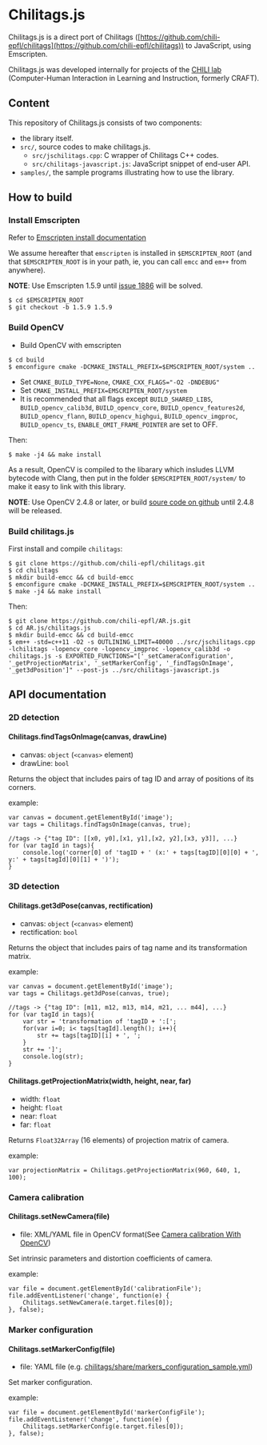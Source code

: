 #  Chilitags.js
Chilitags.js is a direct port of Chilitags ([https://github.com/chili-epfl/chilitags](https://github.com/chili-epfl/chilitags)) to JavaScript, using Emscripten.

Chilitags.js was developed internally for projects of the [CHILI lab](http://chili.epfl.ch/) (Computer-Human Interaction in Learning and Instruction, formerly CRAFT).

##  Content
This repository of Chilitags.js consists of two components:
* the library itself.
* `src/`, source codes to make chilitags.js.
    * `src/jschilitags.cpp`: C wrapper of Chilitags C++ codes.
    * `src/chilitags-javascript.js`: JavaScript snippet of end-user API.
* `samples/`, the sample programs illustrating how to use the library.

##  How to build
### Install Emscripten
Refer to [Emscripten install documentation](https://github.com/kripken/emscripten/wiki/Emscripten-SDK)

We assume hereafter that `emscripten` is installed in `$EMSCRIPTEN_ROOT` (and
that `$EMSCRIPTEN_ROOT` is in your path, ie, you can call `emcc` and `em++`
from anywhere).

**NOTE**: Use Emscripten 1.5.9 until [issue 1886](https://github.com/kripken/emscripten/pull/1886) will be solved.
```
$ cd $EMSCRIPTEN_ROOT
$ git checkout -b 1.5.9 1.5.9
```

### Build OpenCV
* Build OpenCV with emscripten
```
$ cd build
$ emconfigure cmake -DCMAKE_INSTALL_PREFIX=$EMSCRIPTEN_ROOT/system ..
```

* Set `CMAKE_BUILD_TYPE=None`, `CMAKE_CXX_FLAGS="-O2 -DNDEBUG"`
* Set `CMAKE_INSTALL_PREFIX=EMSCRIPTEN_ROOT/system`
* It is recommended that all flags except `BUILD_SHARED_LIBS`, `BUILD_opencv_calib3d`, `BUILD_opencv_core`, `BUILD_opencv_features2d`, `BUILD_opencv_flann`, `BUILD_opencv_highgui`, `BUILD_opencv_imgproc`, `BUILD_opencv_ts`, `ENABLE_OMIT_FRAME_POINTER` are set to OFF.

Then:
```
$ make -j4 && make install
```

As a result, OpenCV is compiled to the libarary which insludes LLVM bytecode with Clang, then put in the folder `$EMSCRIPTEN_ROOT/system/` to make it easy to link with this library.

**NOTE**: Use OpenCV 2.4.8 or later, or build [soure code on github](https://github.com/Itseez/opencv) until 2.4.8 will be released.

### Build chilitags.js

First install and compile `chilitags`:

```
$ git clone https://github.com/chili-epfl/chilitags.git
$ cd chilitags
$ mkdir build-emcc && cd build-emcc
$ emconfigure cmake -DCMAKE_INSTALL_PREFIX=$EMSCRIPTEN_ROOT/system ..
$ make -j4 && make install
```

Then:
```
$ git clone https://github.com/chili-epfl/AR.js.git
$ cd AR.js/chilitags.js
$ mkdir build-emcc && cd build-emcc
$ em++ -std=c++11 -O2 -s OUTLINING_LIMIT=40000 ../src/jschilitags.cpp -lchilitags -lopencv_core -lopencv_imgproc -lopencv_calib3d -o chilitags.js -s EXPORTED_FUNCTIONS="['_setCameraConfiguration', '_getProjectionMatrix', '_setMarkerConfig', '_findTagsOnImage', '_get3dPosition']" --post-js ../src/chilitags-javascript.js
```
##  API documentation

### 2D detection
#### Chilitags.findTagsOnImage(canvas, drawLine)
* canvas: `object` (`<canvas>` element)
* drawLine: `bool`

Returns the object that includes pairs of tag ID and array of positions of its corners.

example:
```
var canvas = document.getElementById('image');
var tags = Chilitags.findTagsOnImage(canvas, true);

//tags -> {"tag ID": [[x0, y0],[x1, y1],[x2, y2],[x3, y3]], ...}
for (var tagId in tags){
    console.log('corner[0] of 'tagID + ' (x:' + tags[tagID][0][0] + ', y:' + tags[tagId][0][1] + ')');
}
```

### 3D detection
#### Chilitags.get3dPose(canvas, rectification)
* canvas: `object` (`<canvas>` element)
* rectification: `bool`

Returns the object that includes pairs of tag name and its transformation matrix.

example:
```
var canvas = document.getElementById('image');
var tags = Chilitags.get3dPose(canvas, true);

//tags -> {"tag ID": [m11, m12, m13, m14, m21, ... m44], ...}
for (var tagId in tags){
    var str = 'transformation of 'tagID + ':[';
    for(var i=0; i< tags[tagId].length(); i++){
        str += tags[tagID][i] + ', ';
    }
    str += ']';
    console.log(str);
}
```

#### Chilitags.getProjectionMatrix(width, height, near, far)
* width: `float`
* height: `float`
* near: `float`
* far: `float`

Returns `Float32Array` (16 elements) of projection matrix of camera.

example:
```
var projectionMatrix = Chilitags.getProjectionMatrix(960, 640, 1, 100);
```

### Camera calibration
#### Chilitags.setNewCamera(file)
* file: XML/YAML file in OpenCV format(See [Camera calibration With OpenCV](http://docs.opencv.org/doc/tutorials/calib3d/camera_calibration/camera_calibration.html))

Set intrinsic parameters and distortion coefficients of camera.

example:
```
var file = document.getElementById('calibrationFile');
file.addEventListener('change', function(e) {
    Chilitags.setNewCamera(e.target.files[0]);
}, false);
```

### Marker configuration
#### Chilitags.setMarkerConfig(file)
* file: YAML file (e.g. [chilitags/share/markers_configuration_sample.yml](https://github.com/chili-epfl/chilitags/blob/master/share/markers_configuration_sample.yml))

Set marker configuration.

example:
```
var file = document.getElementById('markerConfigFile');
file.addEventListener('change', function(e) {
    Chilitags.setMarkerConfig(e.target.files[0]);
}, false);
```


